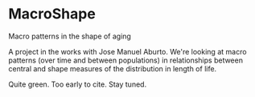 # MacroShape
Macro patterns in the shape of aging

A project in the works with Jose Manuel Aburto. We're looking at macro patterns (over time and between populations) in relationships between central and shape measures of the distribution in length of life.

Quite green. Too early to cite. Stay tuned.
